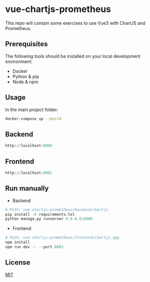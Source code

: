 # vue-chartjs-prometheus

This repo will contain some exercises to use Vue3 with ChartJS and Prometheus.

## Prerequisites

The following tools should be installed on your local development environment:

- Docker
- Python & pip
- Node & npm

## Usage

In the main project folder:

```bash
docker-compose up --build
```

## Backend

```python
http://localhost:8000
```

## Frontend

```python
http://localhost:8001
```


## Run manually

- Backend

```python
# Path: vue-chartjs-prometheus/backend/chartjs
pip install -r requirements.txt
python manage.py runserver 0.0.0.0:8000
```

- Frontend 

```python
# Path: vue-chartjs-prometheus/frontend/chartjs_app
npm install
npm run dev -- --port 8001
```

## License

[MIT](https://choosealicense.com/licenses/mit/)
